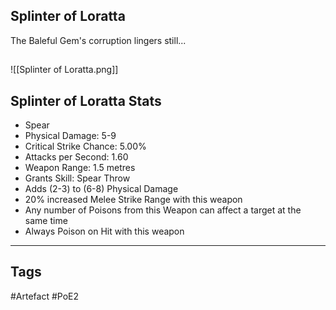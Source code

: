 ## Splinter of Loratta
The Baleful Gem's corruption lingers still...
##
![[Splinter of Loratta.png]]
## Splinter of Loratta Stats
- Spear
- Physical Damage: 5-9
- Critical Strike Chance: 5.00%
- Attacks per Second: 1.60
- Weapon Range: 1.5 metres
- Grants Skill: Spear Throw
- Adds (2-3) to (6-8) Physical Damage
- 20% increased Melee Strike Range with this weapon
- Any number of Poisons from this Weapon can affect a target at the same time
- Always Poison on Hit with this weapon


---
## Tags
#Artefact
#PoE2